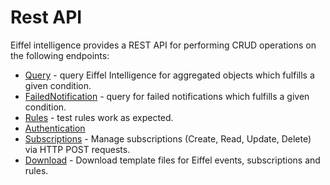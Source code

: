# Rest API

Eiffel intelligence provides a REST API for performing CRUD operations on
the following endpoints:


* [Query](https://github.com/eiffel-community/eiffel-intelligence/blob/master/wiki/markdown/query.md) - query Eiffel Intelligence for aggregated objects which fulfills a given condition.
* [FailedNotification](https://github.com/eiffel-community/eiffel-intelligence/blob/master/wiki/markdown/query.md) - query for failed notifications which fulfills a given condition.
* [Rules](https://github.com/eiffel-community/eiffel-intelligence/blob/master/wiki/markdown/running-rules-on-objects.md) - test rules work as expected.
* [Authentication](https://github.com/eiffel-community/eiffel-intelligence/blob/master/wiki/markdown/authentication.md)
* [Subscriptions](https://github.com/eiffel-community/eiffel-intelligence/blob/master/wiki/markdown/subscription-API.md) - Manage subscriptions (Create, Read, Update, Delete) via HTTP POST requests.
* [Download](https://github.com/eiffel-community/eiffel-intelligence/blob/master/wiki/markdown/download-files.md) - Download template files for Eiffel events, subscriptions and rules.

